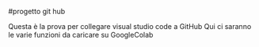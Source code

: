 #progetto git hub

Questa è la prova per collegare visual studio code a GitHub
Qui ci saranno le varie funzioni da caricare su GoogleColab

